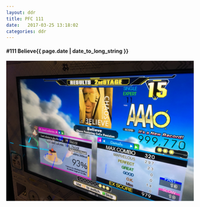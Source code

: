 ```yaml
---
layout: ddr
title: PFC 111
date:   2017-03-25 13:18:02
categories: ddr
---
```


#### **#111** Believe<span class="pull-right">{{ page.date | date_to_long_string }}</span>
![](/images/pfc/111_Believe.jpg)
